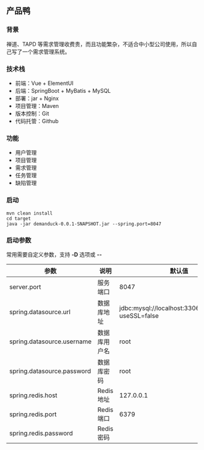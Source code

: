 ## 产品鸭
### 背景
禅道、TAPD 等需求管理收费贵，而且功能繁杂，不适合中小型公司使用，所以自己写了一个需求管理系统。

### 技术栈
- 前端：Vue + ElementUI
- 后端：SpringBoot + MyBatis + MySQL
- 部署：jar + Nginx
- 项目管理：Maven
- 版本控制：Git
- 代码托管：Github

### 功能
- 用户管理
- 项目管理
- 需求管理
- 任务管理
- 缺陷管理

### 启动
```shell
mvn clean install
cd target
java -jar demanduck-0.0.1-SNAPSHOT.jar --spring.port=8047
```

### 启动参数
常用需要自定义参数，支持 **-D** 选项或 **--**

| 参数 | 说明 | 默认值                                                |
| --- | --- |----------------------------------------------------|
| server.port | 服务端口 | 8047                                               |
| spring.datasource.url | 数据库地址 | jdbc:mysql://localhost:3306/demanduck?useSSL=false |
| spring.datasource.username | 数据库用户名 | root                                               |
| spring.datasource.password | 数据库密码 | root                                               |
| spring.redis.host | Redis 地址 | 127.0.0.1                                          |
| spring.redis.port | Redis 端口 | 6379                                               |
| spring.redis.password | Redis 密码 |                                                    |